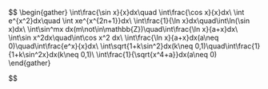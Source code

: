 $$
\begin{gather}
\int\frac{\sin x}{x}dx\quad \int\frac{\cos x}{x}dx\\
\int e^{x^2}dx\quad \int xe^{x^{2n+1}}dx\\
\int\frac{1}{\ln x}dx\quad\int\ln(\sin x)dx\\
\int\sin^mx dx(m\not\in\mathbb{Z})\quad\int\frac{\ln x}{a+x}dx\\
\int\sin x^2dx\quad\int\cos x^2 dx\\
\int\frac{\ln x}{a+x}dx(a\neq 0)\quad\int\frac{e^x}{x}dx\\
\int\sqrt{1+k\sin^2}dx(k\neq 0,1)\quad\int\frac{1}{1+k\sin^2x}dx(k\neq 0,1)\\
\int\frac{1}{\sqrt{x^4+a}}dx(a\neq 0)
\end{gather}


$$

